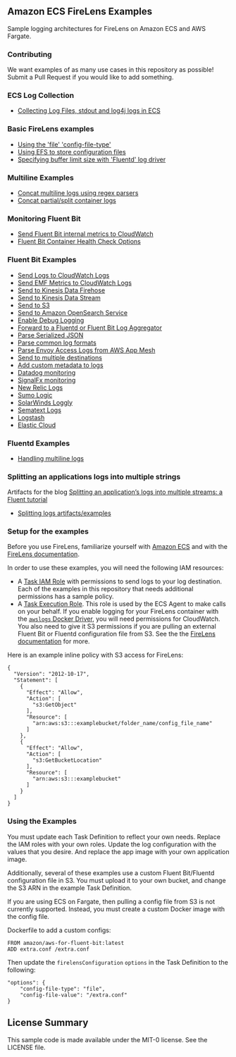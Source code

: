 ## Amazon ECS FireLens Examples

Sample logging architectures for FireLens on Amazon ECS and AWS Fargate.

### Contributing

We want examples of as many use cases in this repository as possible! Submit a Pull Request if you would like to add something.

### ECS Log Collection
* [Collecting Log Files, stdout and log4j logs in ECS](examples/fluent-bit/ecs-log-collection)

### Basic FireLens examples
* [Using the 'file' 'config-file-type'](examples/fluent-bit/config-file-type-file)
* [Using EFS to store configuration files](examples/fluent-bit/efs)
* [Specifying buffer limit size with 'Fluentd' log driver](examples/fluent-bit/log-driver-buffer-limit)

### Multiline Examples
* [Concat multiline logs using regex parsers](examples/fluent-bit/filter-multiline)
* [Concat partial/split container logs](examples/fluent-bit/filter-multiline-partial-message-mode)

### Monitoring Fluent Bit
* [Send Fluent Bit internal metrics to CloudWatch](examples/fluent-bit/send-fb-internal-metrics-to-cw)
* [Fluent Bit Container Health Check Options](examples/fluent-bit/health-check)

### Fluent Bit Examples

* [Send Logs to CloudWatch Logs](examples/fluent-bit/cloudwatchlogs)
* [Send EMF Metrics to CloudWatch Logs](examples/fluent-bit/cloudwatchlogs-emf)
* [Send to Kinesis Data Firehose](examples/fluent-bit/kinesis-firehose)
* [Send to Kinesis Data Stream](examples/fluent-bit/kinesis-stream)
* [Send to S3](examples/fluent-bit/s3)
* [Send to Amazon OpenSearch Service](examples/fluent-bit/amazon-opensearch)
* [Enable Debug Logging](examples/fluent-bit/enable-debug-logging)
* [Forward to a Fluentd or Fluent Bit Log Aggregator](examples/fluent-bit/forward-to-aggregator)
* [Parse Serialized JSON](examples/fluent-bit/parse-json)
* [Parse common log formats](examples/fluent-bit/parse-common-log-formats)
* [Parse Envoy Access Logs from AWS App Mesh](examples/fluent-bit/parse-envoy-app-mesh)
* [Send to multiple destinations](examples/fluent-bit/send-to-multiple-destinations)
* [Add custom metadata to logs](examples/fluent-bit/add-keys)
* [Datadog monitoring](examples/fluent-bit/datadog)
* [SignalFx monitoring](examples/fluent-bit/signalfx)
* [New Relic Logs](examples/fluent-bit/newrelic)
* [Sumo Logic](examples/fluent-bit/sumologic)
* [SolarWinds Loggly](examples/fluent-bit/solarwinds-loggly)
* [Sematext Logs](examples/fluent-bit/sematext)
* [Logstash](examples/fluent-bit/logstash)
* [Elastic Cloud](examples/fluent-bit/elastic-cloud)

### Fluentd Examples

* [Handling multiline logs](examples/fluentd/multiline-logs)

### Splitting an applications logs into multiple strings

Artifacts for the blog [Splitting an application’s logs into multiple streams: a Fluent tutorial](https://aws.amazon.com/blogs/opensource/splitting-application-logs-multiple-streams-fluent/)

* [Splitting logs artifacts/examples](examples/splitting-log-streams)

### Setup for the examples

Before you use FireLens, familiarize yourself with [Amazon ECS](https://docs.aws.amazon.com/AmazonECS/latest/developerguide/ECS_GetStarted_EC2.html) and with the [FireLens documentation](https://docs.aws.amazon.com/AmazonECS/latest/developerguide/using_firelens.html).

In order to use these examples, you will need the following IAM resources:
* A [Task IAM Role](https://docs.aws.amazon.com/AmazonECS/latest/developerguide/task-iam-roles.html) with permissions to send logs to your log destination. Each of the examples in this repository that needs additional permissions has a sample policy.
* A [Task Execution Role](https://docs.aws.amazon.com/AmazonECS/latest/developerguide/task_execution_IAM_role.html). This role is used by the ECS Agent to make calls on your behalf. If you enable logging for your FireLens container with the [`awslogs` Docker Driver](https://docs.aws.amazon.com/AmazonECS/latest/developerguide/using_awslogs.html), you will need permissions for CloudWatch. You also need to give it S3 permissions if you are pulling an external Fluent Bit or Fluentd configuration file from S3. See the the [FireLens documentation](https://docs.aws.amazon.com/AmazonECS/latest/developerguide/using_firelens.html) for more.

Here is an example inline policy with S3 access for FireLens:

```
{
  "Version": "2012-10-17",
  "Statement": [
    {
      "Effect": "Allow",
      "Action": [
        "s3:GetObject"
      ],
      "Resource": [
        "arn:aws:s3:::examplebucket/folder_name/config_file_name"
      ]
    },
    {
      "Effect": "Allow",
      "Action": [
        "s3:GetBucketLocation"
      ],
      "Resource": [
        "arn:aws:s3:::examplebucket"
      ]
    }
  ]
}
```

### Using the Examples

You must update each Task Definition to reflect your own needs. Replace the IAM roles with your own roles. Update the log configuration with the values that you desire. And replace the app image with your own application image.

Additionally, several of these examples use a custom Fluent Bit/Fluentd configuration file in S3. You must upload it to your own bucket, and change the S3 ARN in the example Task Definition.

If you are using ECS on Fargate, then pulling a config file from S3 is not currently supported. Instead, you must create a custom Docker image with the config file.

Dockerfile to add a custom configs:
```
FROM amazon/aws-for-fluent-bit:latest
ADD extra.conf /extra.conf
```

Then update the `firelensConfiguration` `options` in the Task Definition to the following:
```
"options": {
    "config-file-type": "file",
    "config-file-value": "/extra.conf"
}
```

## License Summary

This sample code is made available under the MIT-0 license. See the LICENSE file.
